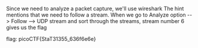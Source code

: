 Since we need to analyze a packet capture, we'll use wireshark
The hint mentions that we need to follow a stream. When we go to Analyze option --> Follow --> UDP stream and sort through the streams, stream number 6 gives us the flag

flag: picoCTF{StaT31355_636f6e6e}
